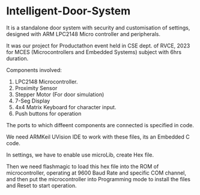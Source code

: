 # Intelligent-Door-System
It is a standalone door system with security and customisation of settings, designed with ARM LPC2148 Micro controller and peripherals.

It was our project for Productathon event held in CSE dept. of RVCE, 2023 for MCES (Microcontrollers and Embedded Systems) subject with 6hrs duration.

Components involved:

1. LPC2148 Microcontroller.
2. Proximity Sensor
3. Stepper Motor (For door simulation)
4. 7-Seg Display
5. 4x4 Matrix Keyboard for character input.
6. Push buttons for operation

The ports to which diffeent components are connected is specified in code.

We need ARMKeil UVision IDE to work with these files, its an Embedded C code.

In settings, we have to enable use microLib, create Hex file.

Then we need flashmagic to load this hex file into the ROM of microcontroller, operating at 9600 Baud Rate and specific COM channel, and then put the microcontroller into Programming mode to install the files and Reset to start operation.


